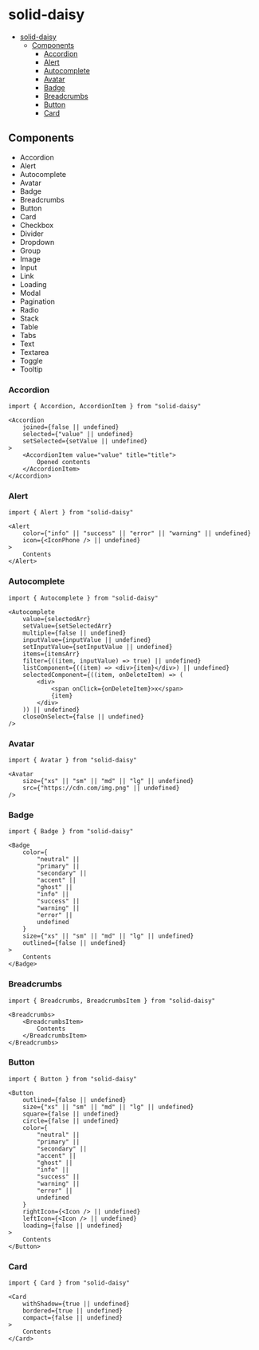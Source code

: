 # solid-daisy

-   [solid-daisy](#solid-daisy)
    -   [Components](#components)
        -   [Accordion](#accordion)
        -   [Alert](#alert)
        -   [Autocomplete](#autocomplete)
        -   [Avatar](#avatar)
        -   [Badge](#badge)
        -   [Breadcrumbs](#breadcrumbs)
        -   [Button](#button)
        -   [Card](#card)

## Components

-   Accordion
-   Alert
-   Autocomplete
-   Avatar
-   Badge
-   Breadcrumbs
-   Button
-   Card
-   Checkbox
-   Divider
-   Dropdown
-   Group
-   Image
-   Input
-   Link
-   Loading
-   Modal
-   Pagination
-   Radio
-   Stack
-   Table
-   Tabs
-   Text
-   Textarea
-   Toggle
-   Tooltip

### Accordion

```tsx
import { Accordion, AccordionItem } from "solid-daisy"

<Accordion
    joined={false || undefined}
    selected={"value" || undefined}
    setSelected={setValue || undefined}
>
    <AccordionItem value="value" title="title">
        Opened contents
    </AccordionItem>
</Accordion>
```

### Alert

```tsx
import { Alert } from "solid-daisy"

<Alert
    color={"info" || "success" || "error" || "warning" || undefined}
    icon={<IconPhone /> || undefined}
>
    Contents
</Alert>
```

### Autocomplete

```tsx
import { Autocomplete } from "solid-daisy"

<Autocomplete
    value={selectedArr}
    setValue={setSelectedArr}
    multiple={false || undefined}
    inputValue={inputValue || undefined}
    setInputValue={setInputValue || undefined}
    items={itemsArr}
    filter={((item, inputValue) => true) || undefined}
    listComponent={((item) => <div>{item}</div>) || undefined}
    selectedComponent={((item, onDeleteItem) => (
        <div>
            <span onClick={onDeleteItem}>x</span>
            {item}
        </div>
    )) || undefined}
    closeOnSelect={false || undefined}
/>
```

### Avatar

```tsx
import { Avatar } from "solid-daisy"

<Avatar
    size={"xs" || "sm" || "md" || "lg" || undefined}
    src={"https://cdn.com/img.png" || undefined}
/>
```

### Badge

```tsx
import { Badge } from "solid-daisy"

<Badge
    color={
        "neutral" ||
        "primary" ||
        "secondary" ||
        "accent" ||
        "ghost" ||
        "info" ||
        "success" ||
        "warning" ||
        "error" ||
        undefined
    }
    size={"xs" || "sm" || "md" || "lg" || undefined}
    outlined={false || undefined}
>
    Contents
</Badge>

```

### Breadcrumbs

```tsx
import { Breadcrumbs, BreadcrumbsItem } from "solid-daisy"

<Breadcrumbs>
    <BreadcrumbsItem>
        Contents
    </BreadcrumbsItem>
</Breadcrumbs>
```

### Button

```tsx
import { Button } from "solid-daisy"

<Button
    outlined={false || undefined}
    size={"xs" || "sm" || "md" || "lg" || undefined}
    square={false || undefined}
    circle={false || undefined}
    color={
        "neutral" ||
        "primary" ||
        "secondary" ||
        "accent" ||
        "ghost" ||
        "info" ||
        "success" ||
        "warning" ||
        "error" ||
        undefined
    }
    rightIcon={<Icon /> || undefined}
    leftIcon={<Icon /> || undefined}
    loading={false || undefined}
>
    Contents
</Button>
```

### Card

```tsx
import { Card } from "solid-daisy"

<Card
    withShadow={true || undefined}
    bordered={true || undefined}
    compact={false || undefined}
>
    Contents
</Card>
```
